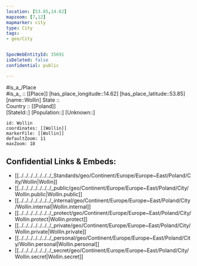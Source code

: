 ```yaml
---
location: [53.85,14.62] 
mapzoom: [7,12] 
mapmarker: city 
type: City
tags:
- geo/City


SpocWebEntityId: 35691
isDeleted: false
confidential: public

---
```

#is_a_/Place  
#is_a_ :: [[Place]] 
[has_place_longitude::14.62] 
[has_place_latitude::53.85] 
[name::Wollin] 
State ::  
Country :: [[Poland]]  
[StateId::] 
[Population::] 
[Unknown::] 


```leaflet
id: Wollin
coordinates: [[Wollin]] 
markerFile: [[Wollin]] 
defaultZoom: 11 
maxZoom: 18
```


## Confidential Links & Embeds: 
- [[../../../../../../../_Standards/geo/Continent/Europe/Europe~East/Poland/City/Wollin|Wollin]] 
- [[../../../../../../../_public/geo/Continent/Europe/Europe~East/Poland/City/Wollin.public|Wollin.public]] 
- [[../../../../../../../_internal/geo/Continent/Europe/Europe~East/Poland/City/Wollin.internal|Wollin.internal]] 
- [[../../../../../../../_protect/geo/Continent/Europe/Europe~East/Poland/City/Wollin.protect|Wollin.protect]] 
- [[../../../../../../../_private/geo/Continent/Europe/Europe~East/Poland/City/Wollin.private|Wollin.private]] 
- [[../../../../../../../_personal/geo/Continent/Europe/Europe~East/Poland/City/Wollin.personal|Wollin.personal]] 
- [[../../../../../../../_secret/geo/Continent/Europe/Europe~East/Poland/City/Wollin.secret|Wollin.secret]] 
